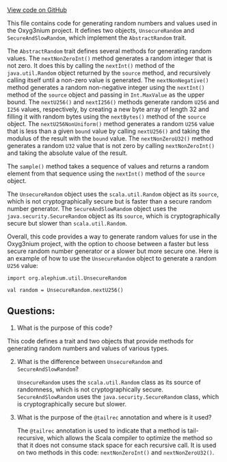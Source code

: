 [View code on GitHub](https://github.com/alephium/alephium/util/src/main/scala/org/alephium/util/Random.scala)

This file contains code for generating random numbers and values used in the Oxyg3nium project. It defines two objects, `UnsecureRandom` and `SecureAndSlowRandom`, which implement the `AbstractRandom` trait. 

The `AbstractRandom` trait defines several methods for generating random values. The `nextNonZeroInt()` method generates a random integer that is not zero. It does this by calling the `nextInt()` method of the `java.util.Random` object returned by the `source` method, and recursively calling itself until a non-zero value is generated. The `nextNonNegative()` method generates a random non-negative integer using the `nextInt()` method of the `source` object and passing in `Int.MaxValue` as the upper bound. The `nextU256()` and `nextI256()` methods generate random `U256` and `I256` values, respectively, by creating a new byte array of length 32 and filling it with random bytes using the `nextBytes()` method of the `source` object. The `nextU256NonUniform()` method generates a random `U256` value that is less than a given `bound` value by calling `nextU256()` and taking the modulus of the result with the `bound` value. The `nextNonZeroU32()` method generates a random `U32` value that is not zero by calling `nextNonZeroInt()` and taking the absolute value of the result.

The `sample()` method takes a sequence of values and returns a random element from that sequence using the `nextInt()` method of the `source` object.

The `UnsecureRandom` object uses the `scala.util.Random` object as its `source`, which is not cryptographically secure but is faster than a secure random number generator. The `SecureAndSlowRandom` object uses the `java.security.SecureRandom` object as its `source`, which is cryptographically secure but slower than `scala.util.Random`.

Overall, this code provides a way to generate random values for use in the Oxyg3nium project, with the option to choose between a faster but less secure random number generator or a slower but more secure one. Here is an example of how to use the `UnsecureRandom` object to generate a random `U256` value:

```
import org.alephium.util.UnsecureRandom

val random = UnsecureRandom.nextU256()
```
## Questions: 
 1. What is the purpose of this code?
   
   This code defines a trait and two objects that provide methods for generating random numbers and values of various types.

2. What is the difference between `UnsecureRandom` and `SecureAndSlowRandom`?
   
   `UnsecureRandom` uses the `scala.util.Random` class as its source of randomness, which is not cryptographically secure. `SecureAndSlowRandom` uses the `java.security.SecureRandom` class, which is cryptographically secure but slower.

3. What is the purpose of the `@tailrec` annotation and where is it used?
   
   The `@tailrec` annotation is used to indicate that a method is tail-recursive, which allows the Scala compiler to optimize the method so that it does not consume stack space for each recursive call. It is used on two methods in this code: `nextNonZeroInt()` and `nextNonZeroU32()`.
